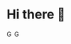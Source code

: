 # Hi there 👋

<a href="https://twitter.com/ggdaltoso">
  <img align="left" alt="Gabriel's Twitter" width="14px" src="https://cdn.jsdelivr.net/npm/simple-icons@v3/icons/twitter.svg" />
</a>
<a href="https://www.linkedin.com/in/ggdaltoso/">
  <img align="left" alt="Gabriel's Linkdein" width="14px" src="https://cdn.jsdelivr.net/npm/simple-icons@v3/icons/linkedin.svg" />
</a>

